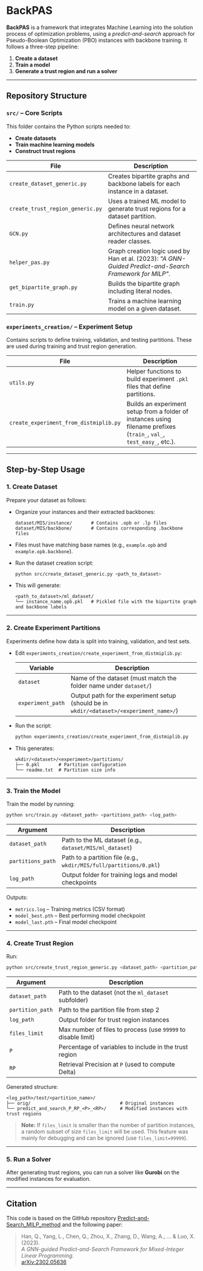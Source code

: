 # BackPAS

**BackPAS** is a framework that integrates Machine Learning into the solution process of optimization problems, using a *predict-and-search* approach for Pseudo-Boolean Optimization (PBO) instances with backbone training. It follows a three-step pipeline:

1. **Create a dataset**  
2. **Train a model**  
3. **Generate a trust region and run a solver**

---

## Repository Structure

### `src/` – Core Scripts

This folder contains the Python scripts needed to:

- **Create datasets**
- **Train machine learning models**
- **Construct trust regions**

| File | Description |
|------|-------------|
| `create_dataset_generic.py` | Creates bipartite graphs and backbone labels for each instance in a dataset. |
| `create_trust_region_generic.py` | Uses a trained ML model to generate trust regions for a dataset partition. |
| `GCN.py` | Defines neural network architectures and dataset reader classes. |
| `helper_pas.py` | Graph creation logic used by Han et al. (2023): _"A GNN-Guided Predict-and-Search Framework for MILP"_. |
| `get_bipartite_graph.py` | Builds the bipartite graph including literal nodes. |
| `train.py` | Trains a machine learning model on a given dataset. |

### `experiments_creation/` – Experiment Setup

Contains scripts to define training, validation, and testing partitions. These are used during training and trust region generation.

| File | Description |
|------|-------------|
| `utils.py` | Helper functions to build experiment `.pkl` files that define partitions. |
| `create_experiment_from_distmiplib.py` | Builds an experiment setup from a folder of instances using filename prefixes (`train_`, `val_`, `test_easy_`, etc.). |

---

## Step-by-Step Usage

### 1. Create Dataset

Prepare your dataset as follows:

- Organize your instances and their extracted backbones:

  ```
  dataset/MIS/instance/       # Contains .opb or .lp files  
  dataset/MIS/backbone/       # Contains corresponding .backbone files  
  ```

- Files must have matching base names (e.g., `example.opb` and `example.opb.backbone`).

- Run the dataset creation script:

  ```bash
  python src/create_dataset_generic.py <path_to_dataset>
  ```

- This will generate:

  ```
  <path_to_dataset>/ml_dataset/
  └── instance_name.opb.pkl   # Pickled file with the bipartite graph and backbone labels
  ```

---

### 2. Create Experiment Partitions

Experiments define how data is split into training, validation, and test sets.

- Edit `experiments_creation/create_experiment_from_distmiplib.py`:

  | Variable | Description |
  |----------|-------------|
  | `dataset` | Name of the dataset (must match the folder name under `dataset/`) |
  | `experiment_path` | Output path for the experiment setup (should be in `wkdir/<dataset>/<experiment_name>/`) |

- Run the script:

  ```bash
  python experiments_creation/create_experiment_from_distmiplib.py
  ```

- This generates:

  ```
  wkdir/<dataset>/<experiment>/partitions/
  ├── 0.pkl       # Partition configuration  
  └── readme.txt  # Partition size info  
  ```

---

### 3. Train the Model

Train the model by running:

```bash
python src/train.py <dataset_path> <partitions_path> <log_path>
```

| Argument | Description |
|----------|-------------|
| `dataset_path` | Path to the ML dataset (e.g., `dataset/MIS/ml_dataset`) |
| `partitions_path` | Path to a partition file (e.g., `wkdir/MIS/full/partitions/0.pkl`) |
| `log_path` | Output folder for training logs and model checkpoints |

Outputs:

- `metrics.log` – Training metrics (CSV format)  
- `model_best.pth` – Best performing model checkpoint  
- `model_last.pth` – Final model checkpoint  

---

### 4. Create Trust Region

Run:

```bash
python src/create_trust_region_generic.py <dataset_path> <partition_path> <log_path> <files_limit> <P> <RP>
```

| Argument | Description |
|----------|-------------|
| `dataset_path` | Path to the dataset (not the `ml_dataset` subfolder) |
| `partition_path` | Path to the partition file from step 2 |
| `log_path` | Output folder for trust region instances |
| `files_limit` | Max number of files to process (use `99999` to disable limit) |
| `P` | Percentage of variables to include in the trust region |
| `RP` | Retrieval Precision at `P` (used to compute Delta) |

Generated structure:

```
<log_path>/test/<partition_name>/
├── orig/                                 # Original instances  
└── predict_and_search_P_RP_<P>_<RP>/     # Modified instances with trust regions  
```

> **Note:** If `files_limit` is smaller than the number of partition instances, a random subset of size `files_limit` will be used. This feature was mainly for debugging and can be ignored (use `files_limit=99999`).

---

### 5. Run a Solver

After generating trust regions, you can run a solver like **Gurobi** on the modified instances for evaluation.

---

## Citation

This code is based on the GitHub repository [Predict-and-Search_MILP_method](https://github.com/sribdcn/Predict-and-Search_MILP_method) and the following paper:

> Han, Q., Yang, L., Chen, Q., Zhou, X., Zhang, D., Wang, A., ... & Luo, X. (2023).  
> *A GNN-guided Predict-and-Search Framework for Mixed-Integer Linear Programming.*  
> [arXiv:2302.05636](https://arxiv.org/abs/2302.05636)
